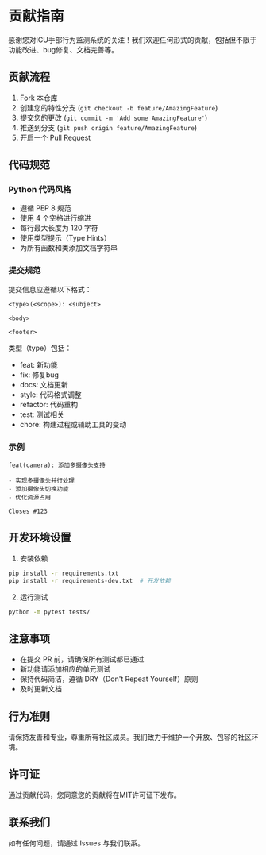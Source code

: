 # 贡献指南

感谢您对ICU手部行为监测系统的关注！我们欢迎任何形式的贡献，包括但不限于功能改进、bug修复、文档完善等。

## 贡献流程

1. Fork 本仓库
2. 创建您的特性分支 (`git checkout -b feature/AmazingFeature`)
3. 提交您的更改 (`git commit -m 'Add some AmazingFeature'`)
4. 推送到分支 (`git push origin feature/AmazingFeature`)
5. 开启一个 Pull Request

## 代码规范

### Python 代码风格
- 遵循 PEP 8 规范
- 使用 4 个空格进行缩进
- 每行最大长度为 120 字符
- 使用类型提示（Type Hints）
- 为所有函数和类添加文档字符串

### 提交规范
提交信息应遵循以下格式：
```
<type>(<scope>): <subject>

<body>

<footer>
```

类型（type）包括：
- feat: 新功能
- fix: 修复bug
- docs: 文档更新
- style: 代码格式调整
- refactor: 代码重构
- test: 测试相关
- chore: 构建过程或辅助工具的变动

### 示例
```
feat(camera): 添加多摄像头支持

- 实现多摄像头并行处理
- 添加摄像头切换功能
- 优化资源占用

Closes #123
```

## 开发环境设置

1. 安装依赖
```bash
pip install -r requirements.txt
pip install -r requirements-dev.txt  # 开发依赖
```

2. 运行测试
```bash
python -m pytest tests/
```

## 注意事项

- 在提交 PR 前，请确保所有测试都已通过
- 新功能请添加相应的单元测试
- 保持代码简洁，遵循 DRY（Don't Repeat Yourself）原则
- 及时更新文档

## 行为准则

请保持友善和专业，尊重所有社区成员。我们致力于维护一个开放、包容的社区环境。

## 许可证

通过贡献代码，您同意您的贡献将在MIT许可证下发布。

## 联系我们

如有任何问题，请通过 Issues 与我们联系。
